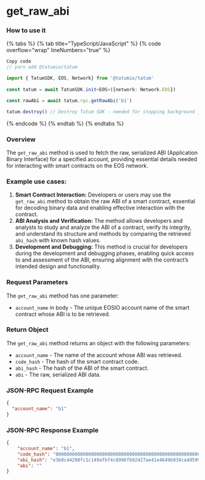 # get_raw_abi

### How to use it
{% tabs %}
{% tab title="TypeScript/JavaScript" %}
{% code overflow="wrap" lineNumbers="true" %}
```typescript
Copy code
// yarn add @tatumio/tatum

import { TatumSDK, EOS, Network} from '@tatumio/tatum'
  
const tatum = await TatumSDK.init<EOS>({network: Network.EOS})

const rawAbi = await tatum.rpc.getRawAbi('b1')

tatum.destroy() // Destroy Tatum SDK - needed for stopping background jobs
```
{% endcode %}
{% endtab %}
{% endtabs %}

### Overview
The `get_raw_abi` method is used to fetch the raw, serialized ABI (Application Binary Interface) for a specified account, providing essential details needed for interacting with smart contracts on the EOS network.

### Example use cases:

1. **Smart Contract Interaction:**
Developers or users may use the `get_raw_abi` method to obtain the raw ABI of a smart contract, essential for decoding binary data and enabling effective interaction with the contract.
2. **ABI Analysis and Verification:**
The method allows developers and analysts to study and analyze the ABI of a contract, verify its integrity, and understand its structure and methods by comparing the retrieved `abi_hash` with known hash values.
3. **Development and Debugging:**
This method is crucial for developers during the development and debugging phases, enabling quick access to and assessment of the ABI, ensuring alignment with the contract’s intended design and functionality.

### Request Parameters
The `get_raw_abi` method has one parameter:

* `account_name` in body - The unique EOSIO account name of the smart contract whose ABI is to be retrieved.

### Return Object
The `get_raw_abi` method returns an object with the following parameters:

* `account_name` - The name of the account whose ABI was retrieved.
* `code_hash` - The hash of the smart contract code.
* `abi_hash` - The hash of the ABI of the smart contract.
* `abi` - The raw, serialized ABI data.

### JSON-RPC Request Example
```json
{
  "account_name": "b1"
}
```

### JSON-RPC Response Example
```json
{
    "account_name": "b1",
    "code_hash": "0000000000000000000000000000000000000000000000000000000000000000",
    "abi_hash": "e3b0c44298fc1c149afbf4c8996fb92427ae41e4649b934ca495991b7852b855",
    "abi": ""
}
```